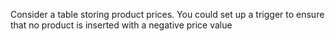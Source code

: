 Consider a table storing product prices. You could set up a trigger to ensure that no product is inserted with a negative price value
